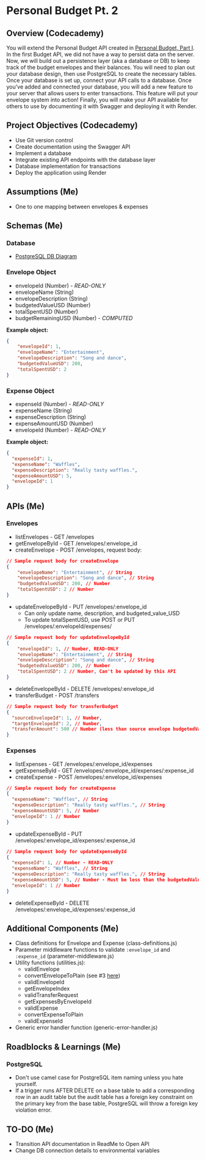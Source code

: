 # Personal Budget Pt. 2

## Overview (Codecademy)
You will extend the Personal Budget API created in [Personal Budget, Part I](https://github.com/zak-goldberg/Personal-Budget-1). In the first Budget API, we did not have a way to persist data on the server. Now, we will build out a persistence layer (aka a database or DB) to keep track of the budget envelopes and their balances. You will need to plan out your database design, then use PostgreSQL to create the necessary tables. Once your database is set up, connect your API calls to a database. Once you’ve added and connected your database, you will add a new feature to your server that allows users to enter transactions. This feature will put your envelope system into action! Finally, you will make your API available for others to use by documenting it with Swagger and deploying it with Render.

## Project Objectives (Codecademy)
- Use Git version control
- Create documentation using the Swagger API
- Implement a database
- Integrate existing API endpoints with the database layer
- Database implementation for transactions
- Deploy the application using Render

## Assumptions (Me)
- One to one mapping between envelopes & expenses

## Schemas (Me)
### Database
- [PostgreSQL DB Diagram](https://dbdiagram.io/d/Personal-Budget-Part-2-670f078197a66db9a31ca699)
### Envelope Object
- envelopeId (Number) - *READ-ONLY*
- envelopeName (String)
- envelopeDescription (String)
- budgetedValueUSD (Number)
- totalSpentUSD (Number)
- budgetRemainingUSD (Number) - *COMPUTED*

**Example object:**
``` JSON
{
    "envelopeId": 1,
    "envelopeName": "Entertainment",
    "envelopeDescription": "Song and dance",
    "budgetedValueUSD": 200,
    "totalSpentUSD": 2
}
```
### Expense Object
- expenseId (Number) - *READ-ONLY*
- expenseName (String)
- expenseDescription (String)
- expenseAmountUSD (Number)
- envelopeId (Number) - *READ-ONLY*

**Example object:**
``` JSON
{
  "expenseId": 1,
  "expenseName": "Waffles",
  "expenseDescription": "Really tasty waffles.",
  "expenseAmountUSD": 5,
  "envelopeId": 1
}
```
## APIs (Me)
### Envelopes
- listEnvelopes - GET /envelopes
- getEnvelopeById - GET /envelopes/:envelope_id
- createEnvelope - POST /envelopes, request body:
``` JSON
// Sample request body for createEnvelope
{
    "envelopeName": "Entertainment", // String
    "envelopeDescription": "Song and dance", // String
    "budgetedValueUSD": 200, // Number
    "totalSpentUSD": 2 // Number
}
```
- updateEnvelopeById - PUT /envelopes/:envelope_id
  - Can only update name, description, and budgeted_value_USD
  - To update totalSpentUSD, use POST or PUT /envelopes/:envelopeId/expenses/
``` JSON
// Sample request body for updateEnvelopeById
{
    "envelopeId": 1, // Number, READ-ONLY
    "envelopeName": "Entertainment", // String
    "envelopeDescription": "Song and dance", // String
    "budgetedValueUSD": 200, // Number
    "totalSpentUSD": 2 // Number, Can't be updated by this API
}
```
- deleteEnvelopeById - DELETE /envelopes/:envelope_id
- transferBudget - POST /transfers
``` JSON
// Sample request body for transferBudget
{
  "sourceEnvelopeId": 1, // Number,
  "targetEnvelopeId": 2, // Number,
  "transferAmount": 500 // Number (less than source envelope budgetedValueUSD)
}
```
### Expenses
- listExpenses - GET /envelopes/:envelope_id/expenses
- getExpenseById - GET /envelopes/:envelope_id/expenses/:expense_id
- createExpense - POST /envelopes/:envelope_id/expenses
``` JSON
// Sample request body for createExpense
{
  "expenseName": "Waffles", // String
  "expenseDescription": "Really tasty waffles.", // String
  "expenseAmountUSD": 5, // Number
  "envelopeId": 1 // Number
}
```
- updateExpenseById - PUT /envelopes/:envelope_id/expenses/:expense_id
``` JSON
// Sample request body for updateExpenseById
{
  "expenseId": 1, // Number - READ-ONLY
  "expenseName": "Waffles", // String
  "expenseDescription": "Really tasty waffles.", // String
  "expenseAmountUSD": 5, // Number - Must be less than the budgetedValueUSD of the corresponding envelope
  "envelopeId": 1 // Number
}
```
- deleteExpenseById - DELETE /envelopes/:envelope_id/expenses/:expense_id

## Additional Components (Me)
- Class definitions for Envelope and Expense (class-definitions.js)
- Parameter middleware functions to validate `:envelope_id` and `:expense_id` (parameter-middleware.js)
- Utility functions (utilities.js):
  - validEnvelope
  - convertEnvelopeToPlain (see #3 [here](#Roadblocks-&-Learnings-(Me)))
  - validEnvelopeId
  - getEnvelopeIndex
  - validTransferRequest
  - getExpensesByEnvelopeId
  - validExpense
  - convertExpenseToPlain
  - validExpenseId
- Generic error handler function (generic-error-handler.js)

## Roadblocks & Learnings (Me)
### PostgreSQL
- Don't use camel case for PostgreSQL item naming unless you hate yourself.
- If a trigger runs AFTER DELETE on a base table to add a corresponding row in an audit table but the audit table has a foreign key constraint on the primary key from the base table, PostgreSQL will throw a foreign key violation error.

## TO-DO (Me)
- Transition API documentation in ReadMe to Open API
- Change DB connection details to environmental variables
